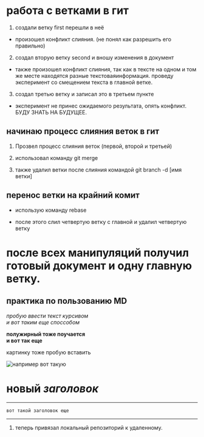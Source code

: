 # работа с ветками в гит

1. создали ветку first  перешли в неё
* произошел конфликт слияния. (не понял как разрешить его правильно)

2. создал вторую ветку second и вношу изменения в документ 
* также произошел конфликт слияния, так как в тексте на одном и том же месте находятся разные текстоваяинформация.  проведу эксперимент со смещением текста в главной ветке.

3. создал третью ветку и записал это в третьем пункте
* эксперимент не принес ожидаемого результата, опять конфликт. БУДУ ЗНАТЬ НА БУДУЩЕЕ.

## начинаю процесс слияния веток в гит

1. Прозвел процесс слияния веток (первой, второй и третьей) 

2. использовал команду git merge

3. также удалил ветки после слияния командой git branch -d [имя ветки]

## перенос ветки на крайний комит

* использую команду rebase

* после этого слил четвертую ветку с главной и удалил четвертую ветку


# после всех манипуляций получил готовый документ и одну главную ветку.


## практика по пользованию MD

*пробую ввести текст курсивом*  
_и вот таким еще споссобом_

**полужирный тоже поучается**  
__и вот так еще__

картинку тоже пробую вставить

![например вот такую](Zelya1.jpg)

**новый** *заголовок*
===

***
    вот такой заголовок еще
***

1. теперь привязал локальный репозиторий к удаленному.















